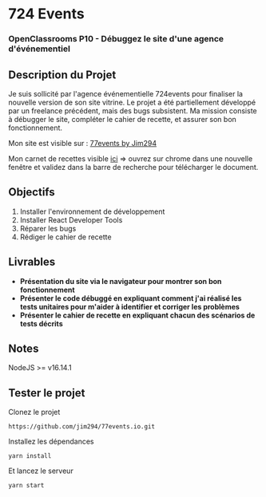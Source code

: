 # 724 Events
### OpenClassrooms P10 - Débuggez le site d'une agence d'événementiel

## Description du Projet

Je suis sollicité par l'agence événementielle 724events pour finaliser la nouvelle version de son site vitrine. Le projet a été partiellement développé par un freelance précédent, mais des bugs subsistent. Ma mission consiste à débugger le site, compléter le cahier de recette, et assurer son bon fonctionnement.

Mon site est visible sur : [77events by Jim294](https://77events-jim294.netlify.app)

Mon carnet de recettes visible [ici](http://91.163.49.151:61821/share/8oJEPfElujFlP6Tm/Deschamps_Jean-Marie_cahier%20de%20recette_122023.pdf) => ouvrez sur chrome dans une nouvelle fenêtre et validez dans la barre de recherche pour  télécharger le document.

## Objectifs

1. Installer l'environnement de développement
2. Installer React Developer Tools
3. Réparer les bugs
4. Rédiger le cahier de recette

## Livrables

- **Présentation du site via le navigateur pour montrer son bon fonctionnement**
- **Présenter le code débuggé en expliquant comment j'ai réalisé les tests unitaires pour m'aider à identifier et corriger les problèmes**
- **Présenter le cahier de recette en expliquant chacun des scénarios de tests décrits**

## Notes

NodeJS >= v16.14.1

## Tester le projet

Clonez le projet
```terminal
https://github.com/jim294/77events.io.git
```
Installez les dépendances
```terminal
yarn install
```
Et lancez le serveur
```terminal
yarn start
```
